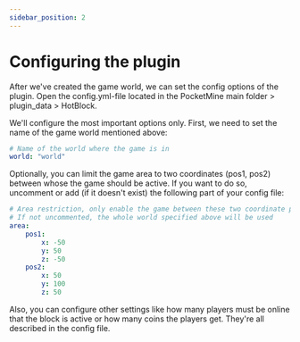 ```yaml
---
sidebar_position: 2
---
```


# Configuring the plugin

After we've created the game world, we can set the config options of the plugin. Open the config.yml-file located in the PocketMine main folder > plugin_data > HotBlock.

We'll configure the most important options only. First, we need to set the name of the game world mentioned above:

```yaml
# Name of the world where the game is in
world: "world"
```

Optionally, you can limit the game area to two coordinates (pos1, pos2) between whose the game should be active. If you want to do so, uncomment or add (if it doesn't exist) the following part of your config file:

```yaml
# Area restriction, only enable the game between these two coordinate positions (uncomment to enable)
# If not uncommented, the whole world specified above will be used
area:
    pos1:
        x: -50
        y: 50
        z: -50
    pos2:
        x: 50
        y: 100
        z: 50
```

Also, you can configure other settings like how many players must be online that the block is active or how many coins the players get. They're all described in the config file.
